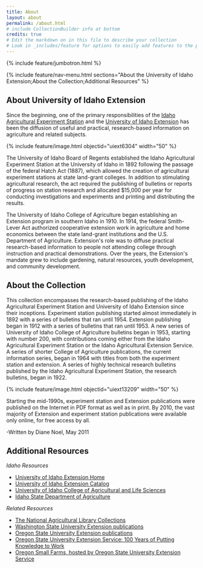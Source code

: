 ```yaml
---
title: About
layout: about
permalink: /about.html
# include CollectionBuilder info at bottom
credits: true
# Edit the markdown on in this file to describe your collection
# Look in _includes/feature for options to easily add features to the page
---
```


{% include feature/jumbotron.html %} 

{% include feature/nav-menu.html sections="About the University of Idaho Extension;About the Collection;Additional Resources" %} 

## About University of Idaho Extension

Since the beginning, one of the primary responsibilities of the [Idaho Agricultural Experiment Station](https://www.uidaho.edu/cals/idaho-agricultural-experiment-station) and the [University of Idaho Extension](https://www.uidaho.edu/extension) has been the diffusion of useful and practical, research-based information on agriculture and related subjects.

{% include feature/image.html objectid="uiext6304" width="50" %}

The University of Idaho Board of Regents established the Idaho Agricultural Experiment Station at the University of Idaho in 1892 following the passage of the federal Hatch Act (1887), which allowed the creation of agricultural experiment stations at state land-grant colleges. In addition to stimulating agricultural research, the act required the publishing of bulletins or reports of progress on station research and allocated $15,000 per year for conducting investigations and experiments and printing and distributing the results.

The University of Idaho College of Agriculture began establishing an Extension program in southern Idaho in 1910. In 1914, the federal Smith-Lever Act authorized cooperative extension work in agriculture and home economics between the state land-grant institutions and the U.S. Department of Agriculture. Extension's role was to diffuse practical research-based information to people not attending college through instruction and practical demonstrations. Over the years, the Extension's mandate grew to include gardening, natural resources, youth development, and community development.

## About the Collection

This collection encompasses the research-based publishing of the Idaho Agricultural Experiment Station and University of Idaho Extension since their inceptions. Experiment station publishing started almost immediately in 1892 with a series of bulletins that ran until 1954. Extension publishing began in 1912 with a series of bulletins that ran until 1953. A new series of University of Idaho College of Agriculture bulletins began in 1953, starting with number 200, with contributions coming either from the Idaho Agricultural Experiment Station or the Idaho Agricultural Extension Service. A series of shorter College of Agriculture publications, the current information series, began in 1964 with titles from both the experiment station and extension. A series of highly technical research bulletins published by the Idaho Agricultural Experiment Station, the research bulletins, began in 1922. 

{% include feature/image.html objectid="uiext13209" width="50" %}

Starting the mid-1990s, experiment station and Extension publications were published on the Internet in PDF format as well as in print. By 2010, the vast majority of Extension and experiment station publications were available only online, for free access by all.

-Written by Diane Noel, May 2011

## Additional Resources

*Idaho Resources*

- [University of Idaho Extension Home](https://www.uidaho.edu/extension)
- [University of Idaho Extension Catalog](https://www.uidaho.edu/extension/publications)
- [University of Idaho College of Agricultural and Life Sciences](https://www.uidaho.edu/cals)
- [Idaho State Department of Agriculture](https://www.agri.idaho.gov/)

*Related Resources*

- [The National Agricultural Library Collections](https://specialcollections.nal.usda.gov/)
- [Washington State University Extension publications](https://pubs.extension.wsu.edu/)
- [Oregon State University Extension publications](https://extension.oregonstate.edu/catalog/)
- [Oregon State University Extension Service: 100 Years of Putting Knowledge to Work](https://archives.library.oregonstate.edu/omeka/exhibits/show/extension)
- [Oregon Small Farms, hosted by Oregon State University Extension Service](https://smallfarms.oregonstate.edu/)
